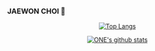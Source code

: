 ### JAEWON CHOI 👋

<div align="center">
    
  [![Top Langs](https://github-readme-stats.vercel.app/api/top-langs/?username=choi-jaewon&layout=compact)](https://github.com/anuraghazra/github-readme-stats)
  
</div>
<div align="center">
    
  [![ONE's github stats](https://github-readme-stats.vercel.app/api?username=choi-jaewon&show_icons=true&theme=great-gatsby)](https://github.com/choi-jaewon/github-readme-stats)

</div>


<!--
**choi-jaewon/choi-jaewon** is a ✨ _special_ ✨ repository because its `README.md` (this file) appears on your GitHub profile.

Here are some ideas to get you started:

- 🔭 I’m currently working on ...
- 🌱 I’m currently learning ...
- 👯 I’m looking to collaborate on ...
- 🤔 I’m looking for help with ...
- 💬 Ask me about ...
- 📫 How to reach me: ...
- 😄 Pronouns: ...
- ⚡ Fun fact: ...
-->
